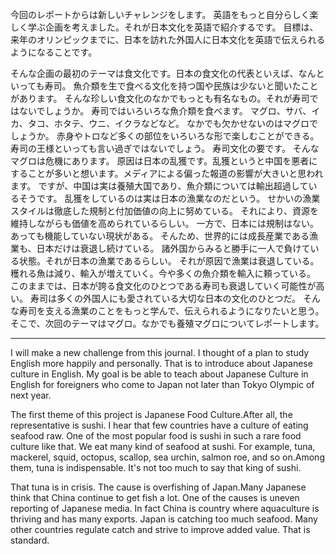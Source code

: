 今回のレポートからは新しいチャレンジをします。
英語をもっと自分らしく楽しく学ぶ企画を考えました。それが日本文化を英語で紹介するです。
目標は、来年のオリンピックまでに、日本を訪れた外国人に日本文化を英語で伝えられるようになることです。

そんな企画の最初のテーマは食文化です。日本の食文化の代表といえば、なんといっても寿司。
魚介類を生で食べる文化を持つ国や民族は少ないと聞いたことがあります。
そんな珍しい食文化のなかでもっとも有名なもの。それが寿司ではないでしょうか。
寿司ではいろいろな魚介類を食べます。
マグロ、サバ、イカ、タコ、ホタテ、ウニ、イクラなどなど。
なかでも欠かせないのはマグロでしょうか。
赤身やトロなど多くの部位をいろいろな形で楽しむことができる。寿司の王様といっても言い過ぎではないでしょう。
寿司文化の要です。
そんなマグロは危機にあります。
原因は日本の乱獲です。乱獲というと中国を悪者にすることが多いと想います。メディアによる偏った報道の影響が大きいと思われます。
ですが、中国は実は養殖大国であり、魚介類については輸出超過しているそうです。
乱獲をしているのは実は日本の漁業なのだという。
せかいの漁業スタイルは徹底した規制と付加価値の向上に努めている。
それにより、資源を維持しながらも価値を高められているらしい。
一方で、日本には規制はない。あっても機能していない現状がある。
そんため、世界的には成長産業である漁業も、日本だけは衰退し続けている。
諸外国からみると勝手に一人で負けている状態。それが日本の漁業であるらしい。
それが原因で漁業は衰退している。穫れる魚は減り、輸入が増えていく。今や多くの魚介類を輸入に頼っている。
このままでは、日本が誇る食文化のひとつである寿司も衰退していく可能性が高い。
寿司は多くの外国人にも愛されている大切な日本の文化のひとつだ。
そんな寿司を支える漁業のことをもっと学んで、伝えられるようになりたいと思う。
そこで、次回のテーマはマグロ。なかでも養殖マグロについてレポートします。



--------------------------------------------------------------------------------------------------------------


I will make a new challenge from this journal.
I thought of a plan to study English more happily and personally.
That is to introduce about Japanese culture in English.
My goal is be able to teach about Japanese Culture in English for foreigners who come to Japan not later than Tokyo Olympic of next year.

The first theme of this project is Japanese Food Culture.After all, the representative is sushi.
I hear that few countries have a culture of eating seafood raw.
One of the most popular food is sushi in such a rare food culture like that.
We eat many kind of seafood at sushi.
For example, tuna, mackerel, squid, octopus, scallop, sea urchin, salmon roe, and so on.Among them, tuna is indispensable.
It's not too much to say that king of sushi.

That tuna is in crisis.
The cause is overfishing of Japan.Many Japanese think that China continue to get fish a lot.
One of the causes is uneven reporting of Japanese media.
In fact China is country where aquaculture is thriving and has many exports.
Japan is catching too much seafood.
Many other countries regulate catch and strive to improve added value.
That is standard.


